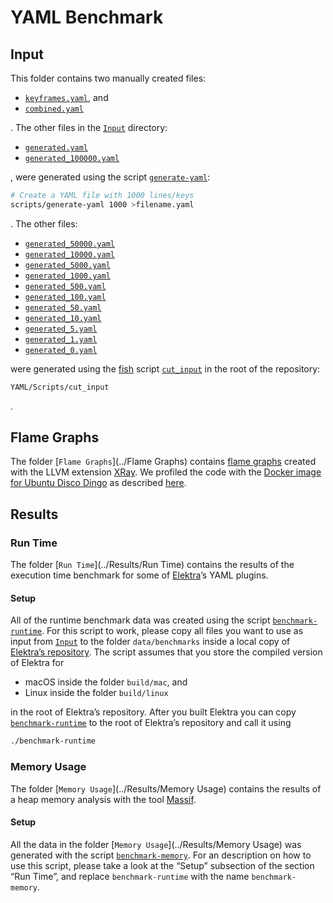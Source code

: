 # YAML Benchmark

## Input

This folder contains two manually created files:

- [`keyframes.yaml`](../Input/keyframes.yaml), and
- [`combined.yaml`](../Input/combined.yaml)

. The other files in the [`Input`](../Input) directory:

- [`generated.yaml`](../Input/generated.yaml)
- [`generated_100000.yaml`](../Input/generated_100000.yaml)

, were generated using the script [`generate-yaml`](https://master.libelektra.org/scripts/generate-yaml):

```sh
# Create a YAML file with 1000 lines/keys
scripts/generate-yaml 1000 >filename.yaml
```

. The other files:

- [`generated_50000.yaml`](../Input/generated_50000.yaml)
- [`generated_10000.yaml`](../Input/generated_10000.yaml)
- [`generated_5000.yaml`](../Input/generated_5000.yaml)
- [`generated_1000.yaml`](../Input/generated_1000.yaml)
- [`generated_500.yaml`](../Input/generated_500.yaml)
- [`generated_100.yaml`](../Input/generated_100.yaml)
- [`generated_50.yaml`](../Input/generated_50.yaml)
- [`generated_10.yaml`](../Input/generated_10.yaml)
- [`generated_5.yaml`](../Input/generated_5.yaml)
- [`generated_1.yaml`](../Input/generated_1.yaml)
- [`generated_0.yaml`](../Input/generated_0.yaml)

were generated using the [fish](https://www.fishshell.com) script [`cut_input`](../Scripts/cut_input) in the root of the repository:

```sh
YAML/Scripts/cut_input
```

.

## Flame Graphs

The folder [`Flame Graphs`](../Flame Graphs) contains [flame graphs](http://www.brendangregg.com/flamegraphs.html) created with the LLVM extension [XRay](https://llvm.org/docs/XRay.html). We profiled the code with the [Docker image for Ubuntu Disco Dingo](https://github.com/ElektraInitiative/libelektra/blob/master/scripts/docker/ubuntu/disco/Dockerfile) as described [here](https://github.com/ElektraInitiative/libelektra/blob/master/doc/tutorials/profiling.md#xray).

## Results

### Run Time

The folder [`Run Time`](../Results/Run Time) contains the results of the execution time benchmark for some of [Elektra](https://www.libelektra.org)’s YAML plugins.

#### Setup

All of the runtime benchmark data was created using the script [`benchmark-runtime`](../Scripts/benchmark-runtime). For this script to work, please copy all files you want to use as input from [`Input`](../Input) to the folder `data/benchmarks` inside a local copy of [Elektra’s repository](https://master.libelektra.org). The script assumes that you store the compiled version of Elektra for

- macOS inside the folder `build/mac`, and
- Linux inside the folder `build/linux`

in the root of Elektra’s repository. After you built Elektra you can copy [`benchmark-runtime`](../Scripts/benchmark-runtime) to the root of Elektra’s repository and call it using

```sh
./benchmark-runtime
```

### Memory Usage

The folder [`Memory Usage`](../Results/Memory Usage) contains the results of a heap memory analysis with the tool [Massif](http://valgrind.org/docs/manual/ms-manual.html).

#### Setup

All the data in the folder [`Memory Usage`](../Results/Memory Usage) was generated with the script [`benchmark-memory`](../Scripts/benchmark-memory). For an description on how to use this script, please take a look at the “Setup” subsection of the section “Run Time”, and replace `benchmark-runtime` with the name `benchmark-memory`.
